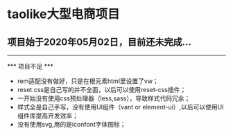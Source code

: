 # taolike大型电商项目
## 项目始于2020年05月02日，目前还未完成...
---
*** 项目不足 ***
* rem适配没有做好，只是在根元素html里设置了vw；
* reset.css是自己写的并不全面，以后可以使用reset-css插件；
* 一开始没有使用css预处理器（less,sass），导致样式代码冗余；
* 样式全是自己手写，没有使用UI组件（vant or element-ui）,以后可以使用UI组件库提高开发效率；
* 没有使用svg,用的是iconfont字体图标；
